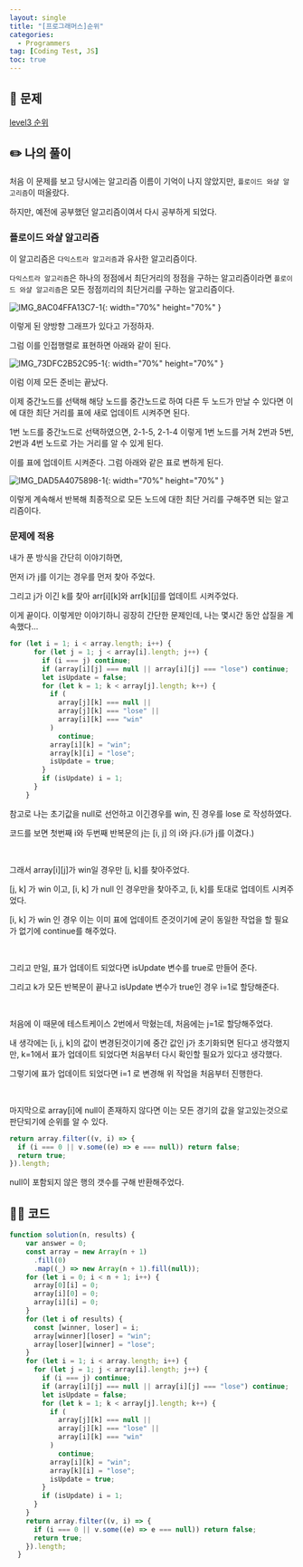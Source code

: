 ```yaml
---
layout: single
title: "[프로그래머스]순위"
categories:
  - Programmers
tag: [Coding Test, JS]
toc: true
---
```



## 📖 문제

[level3 순위](https://school.programmers.co.kr/learn/courses/30/lessons/49191)

## ✏️ 나의 풀이

처음 이 문제를 보고 당시에는 알고리즘 이름이 기억이 나지 않았지만, `플로이드 와샬 알고리즘`이 떠올랐다.

하지만, 예전에 공부했던 알고리즘이여서 다시 공부하게 되었다.

### 플로이드 와샬 알고리즘

이 알고리즘은 `다익스트라 알고리즘`과 유사한 알고리즘이다.

`다익스트라 알고리즘`은 하나의 정점에서 최단거리의 정점을 구하는 알고리즘이라면 `플로이드 와샬 알고리즘`은 모든 정점끼리의 최단거리를 구하는 알고리즘이다.

![IMG_8AC04FFA13C7-1](https://github.com/woorifisa-projects/GoodFriends/assets/70616579/d6704404-f74a-4b09-a12e-ec0f8748f59e){: width="70%" height="70%" }

이렇게 된 양방향 그래프가 있다고 가정하자.

그럼 이를 인접행렬로 표현하면 아래와 같이 된다.

![IMG_73DFC2B52C95-1](https://github.com/woorifisa-projects/GoodFriends/assets/70616579/ac062b26-0473-48e4-8cee-f7015692627c){: width="70%" height="70%" }

이럼 이제 모든 준비는 끝났다.

이제 중간노드를 선택해 해당 노드를 중간노드로 하여 다른 두 노드가 만날 수 있다면 이에 대한 최단 거리를 표에 새로 업데이트 시켜주면 된다.

1번 노드를 중간노드로 선택하였으면, 2-1-5, 2-1-4 이렇게 1번 노드를 거쳐 2번과 5번, 2번과 4번 노드로 가는 거리를 알 수 있게 된다.

이를 표에 업데이트 시켜준다. 그럼 아래와 같은 표로 변하게 된다.

![IMG_DAD5A4075898-1](https://github.com/woorifisa-projects/GoodFriends/assets/70616579/6e381507-01f3-41bf-91bf-daeda59d155d){: width="70%" height="70%" }

이렇게 계속해서 반복해 최종적으로 모든 노드에 대한 최단 거리를 구해주면 되는 알고리즘이다.

### 문제에 적용

내가 푼 방식을 간단히 이야기하면, 

먼저 i가 j를 이기는 경우를 먼저 찾아 주었다.

그리고 j가 이긴 k를 찾아 arr[i][k]와 arr[k][j]를 업데이트 시켜주었다.

이게 끝이다. 이렇게만 이야기하니 굉장히 간단한 문제인데, 나는 몇시간 동안 삽질을 계속했다...

```javascript
for (let i = 1; i < array.length; i++) {
      for (let j = 1; j < array[i].length; j++) {
        if (i === j) continue;
        if (array[i][j] === null || array[i][j] === "lose") continue;
        let isUpdate = false;
        for (let k = 1; k < array[j].length; k++) {
          if (
            array[j][k] === null ||
            array[j][k] === "lose" ||
            array[i][k] === "win"
          )
            continue;
          array[i][k] = "win";
          array[k][i] = "lose";
          isUpdate = true;
        }
        if (isUpdate) i = 1;
      }
    }
```
참고로 나는 초기값을 null로 선언하고 이긴경우를 win, 진 경우를 lose 로 작성하였다.

코드를 보면 첫번째 i와 두번째 반복문의 j는 [i, j] 의 i와 j다.(i가 j를 이겼다.)

<br/>

그래서 array[i][j]가 win일 경우만 [j, k]를 찾아주었다.

[j, k] 가 win 이고, [i, k] 가 null 인 경우만을 찾아주고, [i, k]를 토대로 업데이트 시켜주었다.

[i, k] 가 win 인 경우 이는 이미 표에 업데이트 준것이기에 굳이 동일한 작업을 할 필요가 없기에 continue를 해주었다.

<br/>


그리고 만일, 표가 업데이트 되었다면 isUpdate 변수를 true로 만들어 준다.

그리고 k가 모든 반복문이 끝나고 isUpdate 변수가 true인 경우 i=1로 할당해준다.

<br/>

처음에 이 때문에 테스트케이스 2번에서 막혔는데, 처음에는 j=1로 할당해주었다.

내 생각에는 [i, j, k]의 값이 변경된것이기에 중간 값인 j가 초기화되면 된다고 생각했지만, k=1에서 표가 업데이트 되었다면 처음부터 다시 확인할 필요가 있다고 생각했다.

그렇기에 표가 업데이트 되었다면 i=1 로 변경해 위 작업을 처음부터 진행한다.


<br/>

마지막으로 array[i]에 null이 존재하지 않다면 이는 모든 경기의 값을 알고있는것으로 판단되기에 순위를 알 수 있다.

```javascript
return array.filter((v, i) => {
  if (i === 0 || v.some((e) => e === null)) return false;
  return true;
}).length;
```

null이 포함되지 않은 행의 갯수를 구해 반환해주었다.


## 👩‍💻 코드

```javascript
function solution(n, results) {
    var answer = 0;
    const array = new Array(n + 1)
      .fill(0)
      .map((_) => new Array(n + 1).fill(null));
    for (let i = 0; i < n + 1; i++) {
      array[0][i] = 0;
      array[i][0] = 0;
      array[i][i] = 0;
    }
    for (let i of results) {
      const [winner, loser] = i;
      array[winner][loser] = "win";
      array[loser][winner] = "lose";
    }
    for (let i = 1; i < array.length; i++) {
      for (let j = 1; j < array[i].length; j++) {
        if (i === j) continue;
        if (array[i][j] === null || array[i][j] === "lose") continue;
        let isUpdate = false;
        for (let k = 1; k < array[j].length; k++) {
          if (
            array[j][k] === null ||
            array[j][k] === "lose" ||
            array[i][k] === "win"
          )
            continue;
          array[i][k] = "win";
          array[k][i] = "lose";
          isUpdate = true;
        }
        if (isUpdate) i = 1;
      }
    }
    return array.filter((v, i) => {
      if (i === 0 || v.some((e) => e === null)) return false;
      return true;
    }).length;
  }
```
